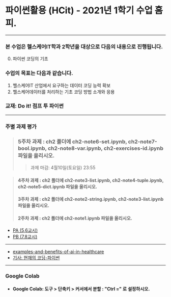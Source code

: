 # **파이썬활용 (HCit)** - 2021년 1학기 수업 홈피.
---
### 본 수업은 헬스케어IT학과 2학년을 대상으로 다음의 내용으로 진행됩니다.

0. 파이썬 코딩의 기초

### 수업의 목표는 다음과 같습니다.
1. 헬스케어IT 산업에서 요구하는 데이터 코딩 능력 확보
2. 헬스케어데이터를 처리하는 기초 코딩 방법 소개와 응용
### 교재:  Do it! 점프 투 파이썬
---
### 주별 과제 평가
> ### 5주차 과제 : ch2 폴더에 ch2-note6-set.ipynb, ch2-note7-bool.ipynb, ch2-note8-var.ipynb, ch2-exercises-id.ipynb 파일을 올리시오.
> > 과제 마감: 4월10일(토요일) 23:55

> #### 4주차 과제 : ch2 폴더에 ch2-note3-list.ipynb, ch2-note4-tuple.ipynb, ch2-note5-dict.ipynb 파일을 올리시오.
> #### 3주차 과제 : ch2 폴더에 ch2-note2-string.ipynb, ch2-note3-list.ipynb 파일을 올리시오.
> #### 2주차 과제 : ch2 폴더에 ch2-note1.ipynb 파일을 올리시오.
  
- [PA (5,6교시)](https://github.com/Redwoods/Py/blob/master/py-doit/DOit/PA_report.md)
- [PB (7,8교시)](https://github.com/Redwoods/Py/blob/master/py-doit/DOit/PB_report.md)
---
* [examples-and-benefits-of-ai-in-healthcare](https://becominghuman.ai/the-examples-and-benefits-of-ai-in-healthcare-71256107f6b7)
* [기사: 현재의 코딩-파이썬](https://www.hankookilbo.com/News/Read/A2021032113490004574?dtype=1&dtypecode=031523ee-0278-4a92-9283-09447d88627c&did=NA&prnewsid=A2021032117200002602)
---
### Google Colab
- #### Google Colab: 도구 > 단축키 > 커서에서 분할 : "Ctrl =" 로 설정하시오.
